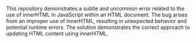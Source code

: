 This repository demonstrates a subtle and uncommon error related to the use of innerHTML in JavaScript within an HTML document. The bug arises from an improper use of innerHTML, resulting in unexpected behavior and potential runtime errors. The solution demonstrates the correct approach to updating HTML content using innerHTML.
